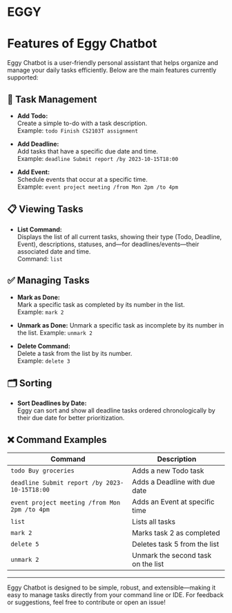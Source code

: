 # EGGY

# Features of Eggy Chatbot

Eggy Chatbot is a user-friendly personal assistant that helps organize and manage your daily tasks efficiently. Below are the main features currently supported:

## 📝 Task Management

- **Add Todo:**  
  Create a simple to-do with a task description.  
  Example: `todo Finish CS2103T assignment`

- **Add Deadline:**  
  Add tasks that have a specific due date and time.  
  Example: `deadline Submit report /by 2023-10-15T18:00`

- **Add Event:**  
  Schedule events that occur at a specific time.  
  Example: `event project meeting /from Mon 2pm /to 4pm`

## 📋 Viewing Tasks

- **List Command:**  
  Displays the list of all current tasks, showing their type (Todo, Deadline, Event), descriptions, statuses, and—for deadlines/events—their associated date and time.  
  Command: `list`

## ✅ Managing Tasks

- **Mark as Done:**  
  Mark a specific task as completed by its number in the list.  
  Example: `mark 2`

- **Unmark as Done:**
  Unmark a specific task as incomplete by its number in the list.
  Example: `unmark 2`

- **Delete Command:**  
  Delete a task from the list by its number.  
  Example: `delete 3`

## 🗂️ Sorting

- **Sort Deadlines by Date:**  
  Eggy can sort and show all deadline tasks ordered chronologically by their due date for better prioritization.

## ❌ Command Examples

| Command                                       | Description                        |
| --------------------------------------------- | ---------------------------------- |
| `todo Buy groceries`                          | Adds a new Todo task               |
| `deadline Submit report /by 2023-10-15T18:00` | Adds a Deadline with due date      |
| `event project meeting /from Mon 2pm /to 4pm` | Adds an Event at specific time     |
| `list`                                        | Lists all tasks                    |
| `mark 2`                                      | Marks task 2 as completed          |
| `delete 5`                                    | Deletes task 5 from the list       |
| `unmark 2`                                    | Unmark the second task on the list |

---

Eggy Chatbot is designed to be simple, robust, and extensible—making it easy to manage tasks directly from your command line or IDE. For feedback or suggestions, feel free to contribute or open an issue!
